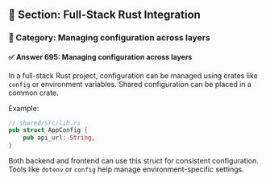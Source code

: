 ## 📘 Section: Full-Stack Rust Integration  
### 🔹 Category: Managing configuration across layers  
#### ✅ Answer 695: Managing configuration across layers

In a full-stack Rust project, configuration can be managed using crates like `config` or environment variables. Shared configuration can be placed in a common crate.

Example:
```rust
// shared/src/lib.rs
pub struct AppConfig {
    pub api_url: String,
}
```
Both backend and frontend can use this struct for consistent configuration. Tools like `dotenv` or `config` help manage environment-specific settings.
